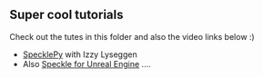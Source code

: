 ## Super cool tutorials
Check out the tutes in this folder and also the video links below :)
* [SpecklePy](https://www.youtube.com/watch?v=-A16gHzzBXA&ab_channel=Speckle) with Izzy Lyseggen
* Also [Speckle for Unreal Engine](https://speckle.systems/tag/unreal/) ....
